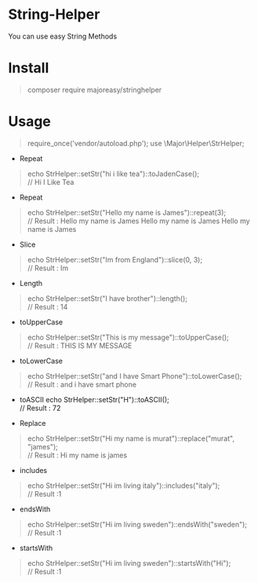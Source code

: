 # String-Helper
You can use easy String Methods

# Install
> composer require majoreasy/stringhelper

# Usage
> require_once('vendor/autoload.php');
> use \Major\Helper\StrHelper;

* Repeat
> echo StrHelper::setStr("hi i like tea")::toJadenCase(); <br>
// Hi I Like Tea

* Repeat
> echo StrHelper::setStr("Hello my name is James")::repeat(3); <br>
// Result : Hello my name is James Hello my name is James Hello my name is James

* Slice
> echo StrHelper::setStr("Im from England")::slice(0, 3); <br>
// Result : Im

* Length
> echo StrHelper::setStr("I have brother")::length(); <br>
// Result : 14

* toUpperCase
> echo StrHelper::setStr("This is my message")::toUpperCase(); <br>
// Result : THIS IS MY MESSAGE

* toLowerCase
> echo StrHelper::setStr("and I have Smart Phone")::toLowerCase(); <br>
// Result : and i have smart phone

* toASCII
echo StrHelper::setStr("H")::toASCII(); <br>
// Result : 72

* Replace
> echo StrHelper::setStr("Hi my name is murat")::replace("murat", "james"); <br>
// Result : Hi my name is james

* includes
> echo StrHelper::setStr("Hi im living italy")::includes("italy"); <br>
// Result :1

* endsWith
> echo StrHelper::setStr("Hi im living sweden")::endsWith("sweden"); <br>
// Result :1

* startsWith
> echo StrHelper::setStr("Hi im living sweden")::startsWith("Hi");<br> 
// Result :1







